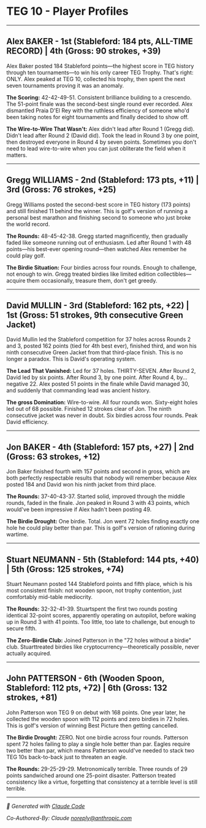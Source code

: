 # TEG 10 - Player Profiles

---

## Alex BAKER - 1st (Stableford: 184 pts, **ALL-TIME RECORD**) | 4th (Gross: 90 strokes, +39)

Alex Baker posted 184 Stableford points—the highest score in TEG history through ten tournaments—to win his only career TEG Trophy. That's right: ONLY. Alex peaked at TEG 10, collected his trophy, then spent the next seven tournaments proving it was an anomaly.

**The Scoring:** 42-42-49-51. Consistent brilliance building to a crescendo. The 51-point finale was the second-best single round ever recorded. Alex dismantled Praia D'El Rey with the ruthless efficiency of someone who'd been taking notes for eight tournaments and finally decided to show off.

**The Wire-to-Wire That Wasn't:** Alex didn't lead after Round 1 (Gregg did). Didn't lead after Round 2 (David did). Took the lead in Round 3 by one point, then destroyed everyone in Round 4 by seven points. Sometimes you don't need to lead wire-to-wire when you can just obliterate the field when it matters.

---

## Gregg WILLIAMS - 2nd (Stableford: 173 pts, +11) | 3rd (Gross: 76 strokes, +25)

Gregg Williams posted the second-best score in TEG history (173 points) and still finished 11 behind the winner. This is golf's version of running a personal best marathon and finishing second to someone who just broke the world record.

**The Rounds:** 48-45-42-38. Gregg started magnificently, then gradually faded like someone running out of enthusiasm. Led after Round 1 with 48 points—his best-ever opening round—then watched Alex remember he could play golf.

**The Birdie Situation:** Four birdies across four rounds. Enough to challenge, not enough to win. Gregg treated birdies like limited edition collectibles—acquire them occasionally, treasure them, don't get greedy.

---

## David MULLIN - 3rd (Stableford: 162 pts, +22) | 1st (Gross: 51 strokes, **9th consecutive Green Jacket**)

David Mullin led the Stableford competition for 37 holes across Rounds 2 and 3, posted 162 points (tied for 4th best ever), finished third, and won his ninth consecutive Green Jacket from that third-place finish. This is no longer a paradox. This is David's operating system.

**The Lead That Vanished:** Led for 37 holes. THIRTY-SEVEN. After Round 2, David led by six points. After Round 3, by one point. After Round 4, by... negative 22. Alex posted 51 points in the finale while David managed 30, and suddenly that commanding lead was ancient history.

**The gross Domination:** Wire-to-wire. All four rounds won. Sixty-eight holes led out of 68 possible. Finished 12 strokes clear of Jon. The ninth consecutive jacket was never in doubt. Six birdies across four rounds. Peak David efficiency.

---

## Jon BAKER - 4th (Stableford: 157 pts, +27) | 2nd (Gross: 63 strokes, +12)

Jon Baker finished fourth with 157 points and second in gross, which are both perfectly respectable results that nobody will remember because Alex posted 184 and David won his ninth jacket from third place.

**The Rounds:** 37-40-43-37. Started solid, improved through the middle rounds, faded in the finale. Jon peaked in Round 3 with 43 points, which would've been impressive if Alex hadn't been posting 49.

**The Birdie Drought:** One birdie. Total. Jon went 72 holes finding exactly one hole he could play better than par. This is golf's version of rationing during wartime.

---

## Stuart NEUMANN - 5th (Stableford: 144 pts, +40) | 5th (Gross: 125 strokes, +74)

Stuart Neumann posted 144 Stableford points and fifth place, which is his most consistent finish: not wooden spoon, not trophy contention, just comfortably mid-table mediocrity.

**The Rounds:** 32-32-41-39. Stuartspent the first two rounds posting identical 32-point scores, apparently operating on autopilot, before waking up in Round 3 with 41 points. Too little, too late to challenge, but enough to secure fifth.

**The Zero-Birdie Club:** Joined Patterson in the "72 holes without a birdie" club. Stuarttreated birdies like cryptocurrency—theoretically possible, never actually acquired.

---

## John PATTERSON - 6th (**Wooden Spoon**, Stableford: 112 pts, +72) | 6th (Gross: 132 strokes, +81)

John Patterson won TEG 9 on debut with 168 points. One year later, he collected the wooden spoon with 112 points and zero birdies in 72 holes. This is golf's version of winning Best Picture then getting cancelled.

**The Birdie Drought:** ZERO. Not one birdie across four rounds. Patterson spent 72 holes failing to play a single hole better than par. Eagles require two better than par, which means Patterson would've needed to stack two TEG 10s back-to-back just to threaten an eagle.

**The Rounds:** 29-25-29-29. Metronomically terrible. Three rounds of 29 points sandwiched around one 25-point disaster. Patterson treated consistency like a virtue, forgetting that consistency at a terrible level is still terrible.

---

*🤖 Generated with [Claude Code](https://claude.com/claude-code)*

*Co-Authored-By: Claude <noreply@anthropic.com>*
